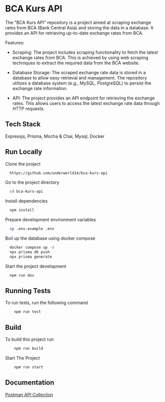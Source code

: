 # BCA Kurs API

The "BCA Kurs API" repository is a project aimed at scraping exchange rates from BCA (Bank Central Asia) and storing the data in a database. It provides an API for retrieving up-to-date exchange rates from BCA.

Features:

- Scraping: The project includes scraping functionality to fetch the latest exchange rates from BCA. This is achieved by using web scraping techniques to extract the required data from the BCA website.

- Database Storage: The scraped exchange rate data is stored in a database to allow easy retrieval and management. The repository utilizes a database system (e.g., MySQL, PostgreSQL) to persist the exchange rate information.

- API: The project provides an API endpoint for retrieving the exchange rates. This allows users to access the latest exchange rate data through HTTP requests.

## Tech Stack

Expressjs, Prisma, Mocha & Chai, Mysql, Docker

## Run Locally

Clone the project

```bash
  https://github.com/underworld14/bca-kurs-api
```

Go to the project directory

```bash
  cd bca-kurs-api
```

Install dependencies

```bash
  npm install
```

Prepare development environment variables

```bash
  cp .env.example .env
```

Boil up the database using docker compose

```bash
  docker compose up -d
  npx prisma db push
  npx prisma generate
```

Start the project development

```bash
  npm run dev
```

## Running Tests

To run tests, run the following command

```bash
    npm run test
```

## Build

To build this project run

```bash
    npm run build
```

Start The Project

```bash
    npm run start
```

## Documentation

[Postman API Collection](https://github.com/underworld14/bca-kurs-api/blob/main/documentation/Kurs%20API.postman_collection.json)
